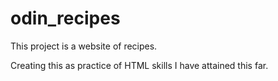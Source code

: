 # odin_recipes

This project is a website of recipes.

Creating this as practice of HTML skills I have attained this far.